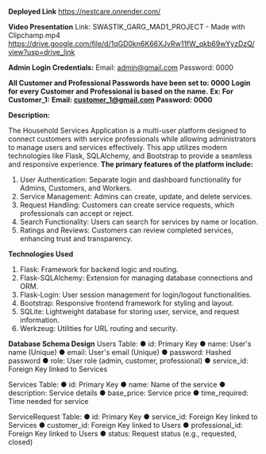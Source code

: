**Deployed Link**
https://nestcare.onrender.com/

**Video Presentation**
Link: SWASTIK_GARG_MAD1_PROJECT - Made with Clipchamp.mp4
https://drive.google.com/file/d/1qGD0kn6K66XJvRw11fW_qkb69wYyzDzQ/view?usp=drive_link

**Admin Login Credentials:**
Email: admin@gmail.com
Password: 0000

**All Customer and Professional Passwords have been set to: 0000**
**Login for every Customer and Professional is based on the name.**
**Ex: For Customer_1:**
  **Email: customer_1@gmail.com**
  **Password: 0000**


**Description:**

The Household Services Application is a multi-user platform designed to connect customers
with service professionals while allowing administrators to manage users and services
effectively. This app utilizes modern technologies like Flask, SQLAlchemy, and Bootstrap to
provide a seamless and responsive experience.
**The primary features of the platform include:**
  1. User Authentication: Separate login and dashboard functionality for Admins, Customers, and Workers.
  2. Service Management: Admins can create, update, and delete services.
  3. Request Handling: Customers can create service requests, which professionals can accept or reject.
  4. Search Functionality: Users can search for services by name or location.
  5. Ratings and Reviews: Customers can review completed services, enhancing trust and transparency.

**Technologies Used**
  1. Flask: Framework for backend logic and routing.
  2. Flask-SQLAlchemy: Extension for managing database connections and ORM.
  3. Flask-Login: User session management for login/logout functionalities.
  4. Bootstrap: Responsive frontend framework for styling and layout.
  5. SQLite: Lightweight database for storing user, service, and request information.
  6. Werkzeug: Utilities for URL routing and security.

**Database Schema Design**
Users Table:
● id: Primary Key
● name: User's name (Unique)
● email: User's email (Unique)
● password: Hashed password
● role: User role (admin, customer, professional)
● service_id: Foreign Key linked to Services

Services Table:
● id: Primary Key
● name: Name of the service
● description: Service details
● base_price: Service price
● time_required: Time needed for service

ServiceRequest Table:
● id: Primary Key
● service_id: Foreign Key linked to Services
● customer_id: Foreign Key linked to Users
● professional_id: Foreign Key linked to Users
● status: Request status (e.g., requested, closed)
